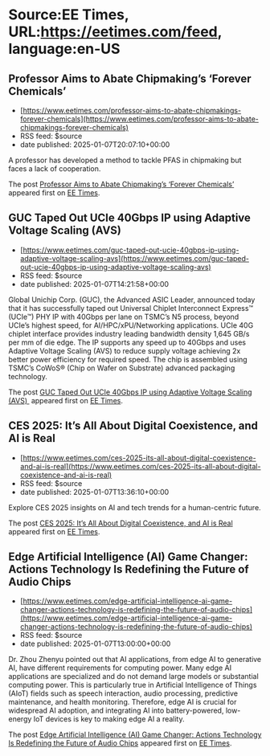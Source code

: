 # Source:EE Times, URL:https://eetimes.com/feed, language:en-US

## Professor Aims to Abate Chipmaking’s ‘Forever Chemicals’
 - [https://www.eetimes.com/professor-aims-to-abate-chipmakings-forever-chemicals](https://www.eetimes.com/professor-aims-to-abate-chipmakings-forever-chemicals)
 - RSS feed: $source
 - date published: 2025-01-07T20:07:10+00:00

<p>A professor has developed a method to tackle PFAS in chipmaking but faces a lack of cooperation. </p>
<p>The post <a href="https://www.eetimes.com/professor-aims-to-abate-chipmakings-forever-chemicals/">Professor Aims to Abate Chipmaking’s ‘Forever Chemicals’</a> appeared first on <a href="https://www.eetimes.com">EE Times</a>.</p>

## GUC Taped Out UCIe 40Gbps IP using Adaptive Voltage Scaling (AVS)
 - [https://www.eetimes.com/guc-taped-out-ucie-40gbps-ip-using-adaptive-voltage-scaling-avs](https://www.eetimes.com/guc-taped-out-ucie-40gbps-ip-using-adaptive-voltage-scaling-avs)
 - RSS feed: $source
 - date published: 2025-01-07T14:21:58+00:00

<p>Global Unichip Corp. (GUC), the Advanced ASIC Leader, announced today that it has successfully taped out Universal Chiplet Interconnect Express™ (UCIe™) PHY IP with 40Gbps per lane on TSMC’s N5 process, beyond UCIe’s highest speed, for AI/HPC/xPU/Networking applications. UCIe 40G chiplet interface provides industry leading bandwidth density 1,645 GB/s per mm of die edge. The IP supports any speed up to 40Gbps and uses Adaptive Voltage Scaling (AVS) to reduce supply voltage achieving 2x better power efficiency for required speed. The chip is assembled using TSMC’s CoWoS® (Chip on Wafer on Substrate) advanced packaging technology.</p>
<p>The post <a href="https://www.eetimes.com/guc-taped-out-ucie-40gbps-ip-using-adaptive-voltage-scaling-avs/">GUC Taped Out UCIe 40Gbps IP using Adaptive Voltage Scaling (AVS) </a> appeared first on <a href="https://www.eetimes.com">EE Times</a>.</p>

## CES 2025: It’s All About Digital Coexistence, and AI is Real
 - [https://www.eetimes.com/ces-2025-its-all-about-digital-coexistence-and-ai-is-real](https://www.eetimes.com/ces-2025-its-all-about-digital-coexistence-and-ai-is-real)
 - RSS feed: $source
 - date published: 2025-01-07T13:36:10+00:00

<p>Explore CES 2025 insights on AI and tech trends for a human-centric future. </p>
<p>The post <a href="https://www.eetimes.com/ces-2025-its-all-about-digital-coexistence-and-ai-is-real/">CES 2025: It’s All About Digital Coexistence, and AI is Real</a> appeared first on <a href="https://www.eetimes.com">EE Times</a>.</p>

## Edge Artificial Intelligence (AI) Game Changer: Actions Technology Is Redefining the Future of Audio Chips
 - [https://www.eetimes.com/edge-artificial-intelligence-ai-game-changer-actions-technology-is-redefining-the-future-of-audio-chips](https://www.eetimes.com/edge-artificial-intelligence-ai-game-changer-actions-technology-is-redefining-the-future-of-audio-chips)
 - RSS feed: $source
 - date published: 2025-01-07T13:00:00+00:00

<p>Dr. Zhou Zhenyu pointed out that AI applications, from edge AI to generative AI, have different requirements for computing power. Many edge AI applications are specialized and do not demand large models or substantial computing power. This is particularly true in Artificial Intelligence of Things (AIoT) fields such as speech interaction, audio processing, predictive maintenance, and health monitoring. Therefore, edge AI is crucial for widespread AI adoption, and integrating AI into battery-powered, low-energy IoT devices is key to making edge AI a reality.</p>
<p>The post <a href="https://www.eetimes.com/edge-artificial-intelligence-ai-game-changer-actions-technology-is-redefining-the-future-of-audio-chips/">Edge Artificial Intelligence (AI) Game Changer: Actions Technology Is Redefining the Future of Audio Chips</a> appeared first on <a href="https://www.eetimes.com">EE Times</a>.</p>

